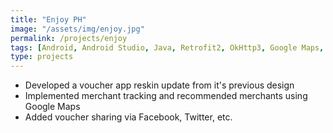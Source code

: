 ```yaml
---
title: "Enjoy PH"
image: "/assets/img/enjoy.jpg"
permalink: /projects/enjoy
tags: [Android, Android Studio, Java, Retrofit2, OkHttp3, Google Maps, Yasea]
type: projects
---
```


- Developed a voucher app reskin update from it's previous design
- Implemented merchant tracking and recommended merchants using Google Maps
- Added voucher sharing via Facebook, Twitter, etc.
